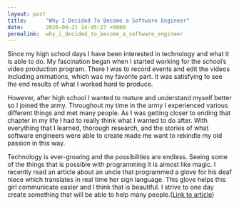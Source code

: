 ```yaml
---
layout: post
title:      "Why I Decided To Become a Software Engineer"
date:       2020-04-21 14:45:27 +0000
permalink:  why_i_decided_to_become_a_software_engineer
---
```



Since my high school days I have been interested in technology and what it is able to do. My fascination began when I started working for the school’s video production program. There I was to record events and edit the videos including animations, which was my favorite part. It was satisfying to see the end results of what I worked hard to produce.

However, after high school I wanted to mature and understand myself better so I joined the army. Throughout my time in the army I experienced various different things and met many people. As I was getting closer to ending that chapter in my life I had to really think what I wanted to do after. With everything that I learned, thorough research, and the stories of what software engineers were able to create made me want to rekindle my old passion in this way.

Technology is ever-growing and the possibilities are endless. Seeing some of the things that is possible with programming it is almost like magic. I recently read an article about an uncle that programmed a glove for his deaf niece which translates in real time her sign language. This glove helps this girl communicate easier and I think that is beautiful. I strive to one day create something that will be able to help many people.([Link to article](http://thisisafrica.me/africans-rising/roy-allela-bridges-language-barrier-with-sign-language-glove-translator/)) 
